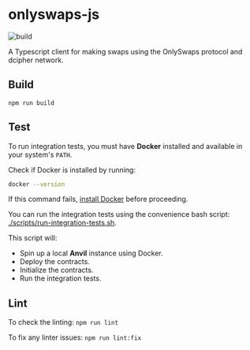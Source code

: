 # onlyswaps-js
![build](https://github.com/randa-mu/onlyswaps-js/actions/workflows/build.yml/badge.svg)

A Typescript client for making swaps using the OnlySwaps protocol and dcipher network.

## Build
`npm run build`

## Test
To run integration tests, you must have **Docker** installed and available in your system's `PATH`.

Check if Docker is installed by running:

```bash
docker --version
```

If this command fails, [install Docker](https://docs.docker.com/get-started/get-docker/) before proceeding.

You can run the integration tests using the convenience bash script: [./scripts/run-integration-tests.sh](./scripts/run-integration-tests.sh).

This script will:

- Spin up a local **Anvil** instance using Docker.
- Deploy the contracts.
- Initialize the contracts.
- Run the integration tests.

## Lint
To check the linting: `npm run lint`

To fix any linter issues: `npm run lint:fix`